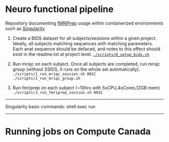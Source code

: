 # Neuro functional pipeline

Repository documenting [fMRIPrep](https://fmriprep.org/en/stable/) usage within containerized environments such as [Singularity](https://sylabs.io/singularity/)


1) Create a BIDS dataset for all subjects/sessions within a given project. Ideally, all subjects matching sequences with matching parameters. Each anat sequence should be defaced, and notes to this effect should exist in the readme.txt at project level.
[`./scripts/0_setup_bids.sh`](https://github.com/forbow-lab/neuro-functional-pipeline/blob/main/scripts/0_setup_bids.sh)

2) Run mriqc on each subject. Once all subjects are completed, run mriqc group (without SSIDS, it runs on the whole set automatically).
` ./scripts/1_run_mriqc_session.sh 001C`
`./scripts/2_run_mriqc_group.sh`

3) Run fmriprep on each subject (~10hrs with 5xCPU,4xCores,12GB mem)
`./scripts/3_run_fmriprep_session.sh 001C`

---


Singularity basic commands:
 shell
 exec 
 run

---

# Running jobs on Compute Canada

